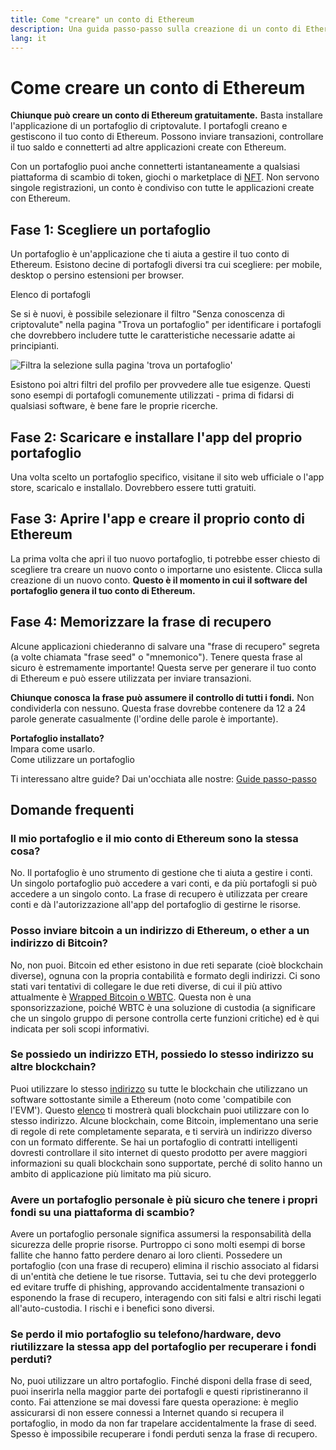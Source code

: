 ```yaml
---
title: Come "creare" un conto di Ethereum
description: Una guida passo-passo sulla creazione di un conto di Ethereum utilizzando un portafoglio.
lang: it
---
```


# Come creare un conto di Ethereum

**Chiunque può creare un conto di Ethereum gratuitamente.** Basta installare l'applicazione di un portafoglio di criptovalute. I portafogli creano e gestiscono il tuo conto di Ethereum. Possono inviare transazioni, controllare il tuo saldo e connetterti ad altre applicazioni create con Ethereum.

Con un portafoglio puoi anche connetterti istantaneamente a qualsiasi piattaforma di scambio di token, giochi o marketplace di [NFT](/glossary/#nft). Non servono singole registrazioni, un conto è condiviso con tutte le applicazioni create con Ethereum.

## Fase 1: Scegliere un portafoglio

Un portafoglio è un'applicazione che ti aiuta a gestire il tuo conto di Ethereum. Esistono decine di portafogli diversi tra cui scegliere: per mobile, desktop o persino estensioni per browser.


<ButtonLink href="/wallets/find-wallet/">
  Elenco di portafogli
</ButtonLink>

Se si è nuovi, è possibile selezionare il filtro "Senza conoscenza di criptovalute" nella pagina "Trova un portafoglio" per identificare i portafogli che dovrebbero includere tutte le caratteristiche necessarie adatte ai principianti.

![Filtra la selezione sulla pagina 'trova un portafoglio'](./wallet-box.png)

Esistono poi altri filtri del profilo per provvedere alle tue esigenze. Questi sono esempi di portafogli comunemente utilizzati - prima di fidarsi di qualsiasi software, è bene fare le proprie ricerche.

## Fase 2: Scaricare e installare l'app del proprio portafoglio

Una volta scelto un portafoglio specifico, visitane il sito web ufficiale o l'app store, scaricalo e installalo. Dovrebbero essere tutti gratuiti.

## Fase 3: Aprire l'app e creare il proprio conto di Ethereum

La prima volta che apri il tuo nuovo portafoglio, ti potrebbe esser chiesto di scegliere tra creare un nuovo conto o importarne uno esistente. Clicca sulla creazione di un nuovo conto. **Questo è il momento in cui il software del portafoglio genera il tuo conto di Ethereum.**

## Fase 4: Memorizzare la frase di recupero

Alcune applicazioni chiederanno di salvare una "frase di recupero" segreta (a volte chiamata "frase seed" o "mnemonico"). Tenere questa frase al sicuro è estremamente importante! Questa serve per generare il tuo conto di Ethereum e può essere utilizzata per inviare transazioni.

**Chiunque conosca la frase può assumere il controllo di tutti i fondi.** Non condividerla con nessuno. Questa frase dovrebbe contenere da 12 a 24 parole generate casualmente (l'ordine delle parole è importante).

<div>
<InfoBanner shouldSpaceBetween emoji=":eyes:">
  <div><b>Portafoglio installato?</b><br/>Impara come usarlo.</div>
  <ButtonLink href="/guides/how-to-use-a-wallet">
    Come utilizzare un portafoglio
  </ButtonLink>
</InfoBanner>
</div>

Ti interessano altre guide? Dai un'occhiata alle nostre: [Guide passo-passo](/guides/)

## Domande frequenti

### Il mio portafoglio e il mio conto di Ethereum sono la stessa cosa?

No. Il portafoglio è uno strumento di gestione che ti aiuta a gestire i conti. Un singolo portafoglio può accedere a vari conti, e da più portafogli si può accedere a un singolo conto. La frase di recupero è utilizzata per creare conti e dà l'autorizzazione all'app del portafoglio di gestirne le risorse.

### Posso inviare bitcoin a un indirizzo di Ethereum, o ether a un indirizzo di Bitcoin?

No, non puoi. Bitcoin ed ether esistono in due reti separate (cioè blockchain diverse), ognuna con la propria contabilità e formato degli indirizzi. Ci sono stati vari tentativi di collegare le due reti diverse, di cui il più attivo attualmente è [Wrapped Bitcoin o WBTC](https://www.bitcoin.com/get-started/what-is-wbtc/). Questa non è una sponsorizzazione, poiché WBTC è una soluzione di custodia (a significare che un singolo gruppo di persone controlla certe funzioni critiche) ed è qui indicata per soli scopi informativi.

### Se possiedo un indirizzo ETH, possiedo lo stesso indirizzo su altre blockchain?

Puoi utilizzare lo stesso [indirizzo](/glossary/#address) su tutte le blockchain che utilizzano un software sottostante simile a Ethereum (noto come 'compatibile con l'EVM'). Questo [elenco](https://chainlist.org/) ti mostrerà quali blockchain puoi utilizzare con lo stesso indirizzo. Alcune blockchain, come Bitcoin, implementano una serie di regole di rete completamente separata, e ti servirà un indirizzo diverso con un formato differente. Se hai un portafoglio di contratti intelligenti dovresti controllare il sito internet di questo prodotto per avere maggiori informazioni su quali blockchain sono supportate, perché di solito hanno un ambito di applicazione più limitato ma più sicuro.

### Avere un portafoglio personale è più sicuro che tenere i propri fondi su una piattaforma di scambio?

Avere un portafoglio personale significa assumersi la responsabilità della sicurezza delle proprie risorse. Purtroppo ci sono molti esempi di borse fallite che hanno fatto perdere denaro ai loro clienti. Possedere un portafoglio (con una frase di recupero) elimina il rischio associato al fidarsi di un'entità che detiene le tue risorse. Tuttavia, sei tu che devi proteggerlo ed evitare truffe di phishing, approvando accidentalmente transazioni o esponendo la frase di recupero, interagendo con siti falsi e altri rischi legati all'auto-custodia. I rischi e i benefici sono diversi.

### Se perdo il mio portafoglio su telefono/hardware, devo riutilizzare la stessa app del portafoglio per recuperare i fondi perduti?

No, puoi utilizzare un altro portafoglio. Finché disponi della frase di seed, puoi inserirla nella maggior parte dei portafogli e questi ripristineranno il conto. Fai attenzione se mai dovessi fare questa operazione: è meglio assicurarsi di non essere connessi a Internet quando si recupera il portafoglio, in modo da non far trapelare accidentalmente la frase di seed. Spesso è impossibile recuperare i fondi perduti senza la frase di recupero.
